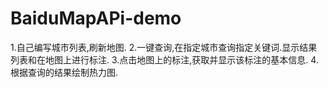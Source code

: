 # BaiduMapAPi-demo
1.自己编写城市列表,刷新地图.  2.一键查询,在指定城市查询指定关键词.显示结果列表和在地图上进行标注.  3.点击地图上的标注,获取并显示该标注的基本信息.  4.根据查询的结果绘制热力图.
